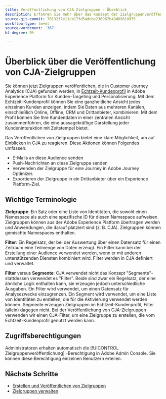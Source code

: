 ```yaml
---
title: Veröffentlichung von CJA-Zielgruppen - Überblick
description: Erfahren Sie mehr über das Konzept der Zielgruppenveröffentlichung in Customer Journey Analytics
source-git-commit: 7013237e11cb173d54dcbe236967b49d89810975
workflow-type: tm+mt
source-wordcount: '367'
ht-degree: 9%

---
```



# Überblick über die Veröffentlichung von CJA-Zielgruppen

Sie können jetzt Zielgruppen veröffentlichen, die in Customer Journey Analytics (CJA) gefunden werden, in [Echtzeit-Kundenprofil](https://experienceleague.adobe.com/docs/experience-platform/profile/home.html?lang=de) in Adobe Experience Platform für Kunden-Targeting und Personalisierung. Mit dem Echtzeit-Kundenprofil können Sie eine ganzheitliche Ansicht jedes einzelnen Kunden anzeigen, indem Sie Daten aus mehreren Kanälen, einschließlich Online, Offline, CRM und Drittanbieter, kombinieren. Mit dem Profil können Sie Ihre Kundendaten in einer zentralen Ansicht zusammenführen, die eine aussagekräftige Darstellung jeder Kundeninteraktion mit Zeitstempel bietet.

Das Veröffentlichen von Zielgruppen bietet eine klare Möglichkeit, um auf Einblicken in CJA zu reagieren. Diese Aktionen können Folgendes umfassen:

* E-Mails an diese Audience senden
* Push-Nachrichten an diese Zielgruppe senden
* Verwenden der Zielgruppe für eine Journey in Adobe Journey Optimizer.
* Exportieren der Zielgruppe in ein Drittanbieter über ein Experience Platform-Ziel.

## Wichtige Terminologie

**Zielgruppe**: Ein Satz oder eine Liste von Identitäten, die sowohl einen Namespace als auch eine spezifische ID für diesen Namespace aufweisen. Zielgruppen können aus der Adobe Experience Platform übertragen werden und Anwendungen, die darauf platziert sind (z. B. CJA). Zielgruppen können gemischte Namespaces enthalten.

**Filter**: Ein Regelsatz, der bei der Auswertung über einen Datensatz für einen Zeitraum eine Teilmenge von Daten erzeugt. Ein Filter kann bei der Erstellung einer Audience verwendet werden, wenn er mit anderen unterstützenden Diensten kombiniert wird. Filter werden in CJA definiert und verwaltet.

**Filter** versus **Segmente**: CJA verwendet nicht das Konzept &quot;Segmente&quot;- stattdessen verwendet es &quot;Filter&quot;. Beide sind zwar ein Regelsatz, der eine ähnliche Logik enthalten kann, sie erzeugen jedoch unterschiedliche Ausgaben. Ein Filter wird verwendet, um einen Datensatz für Analysezwecke einzugrenzen. Ein Segment wird verwendet, um eine Liste von Identitäten zu erstellen, die für die Aktivierung verwendet werden können. Segmente erzeugen Zielgruppen im Echtzeit-Kundenprofil, Filter (allein) dagegen nicht. Bei der Veröffentlichung von CJA-Zielgruppen verwenden wir einen CJA-Filter, um eine Zielgruppe zu erstellen, die vom Echtzeit-Kundenprofil genutzt werden kann.

## Zugriffsberechtigungen

Administratoren erhalten automatisch die [!UICONTROL Zielgruppenveröffentlichung] -Berechtigung in Adobe Admin Console. Sie können diese Berechtigung einzelnen Benutzern erteilen.

## Nächste Schritte

* [Erstellen und Veröffentlichen von Zielgruppen](/help/components/audiences/publish.md)
* [Zielgruppen verwalten](/help/components/audiences/manage.md)


